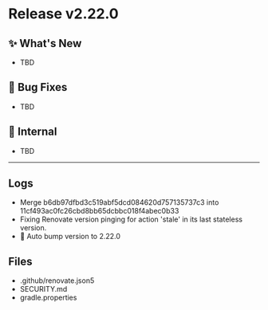 # Release v2.22.0

## ✨ What's New

- TBD

## 🐛 Bug Fixes

- TBD

## 🔬 Internal

- TBD

---

## Logs

- Merge b6db97dfbd3c519abf5dcd084620d757135737c3 into 11cf493ac0fc26cbd8bb65dcbbc018f4abec0b33
- Fixing Renovate version pinging for action 'stale' in its last stateless version.
- 🔼 Auto bump version to 2.22.0


## Files

- .github/renovate.json5
- SECURITY.md
- gradle.properties

